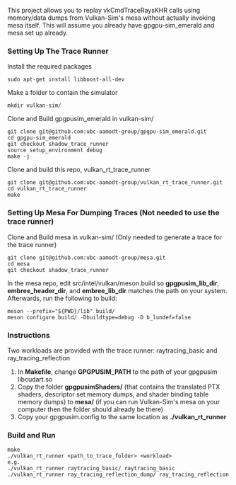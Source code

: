 This project allows you to replay vkCmdTraceRaysKHR calls using memory/data dumps from Vulkan-Sim's mesa without actually invoking mesa itself. This will assume you already have gpgpu-sim_emerald and mesa set up already.

### Setting Up The Trace Runner
Install the required packages

    sudo apt-get install libboost-all-dev

Make a folder to contain the simulator

    mkdir vulkan-sim/

Clone and Build gpgpusim_emerald in vulkan-sim/

    git clone git@github.com:ubc-aamodt-group/gpgpu-sim_emerald.git
    cd gpgpu-sim_emerald
    git checkout shadow_trace_runner
    source setup_environment debug
    make -j

Clone and build this repo, vulkan_rt_trace_runner

    git clone git@github.com:ubc-aamodt-group/vulkan_rt_trace_runner.git
    cd vulkan_rt_trace_runner
    make


### Setting Up Mesa For Dumping Traces (Not needed to use the trace runner)
Clone and Build mesa in vulkan-sim/ (Only needed to generate a trace for the trace runner)

    git clone git@github.com:ubc-aamodt-group/mesa.git
    cd mesa
    git checkout shadow_trace_runner

In the mesa repo, edit src/intel/vulkan/meson.build so **gpgpusim_lib_dir**, **embree_header_dir**, and **embree_lib_dir** matches the path on your system.
Afterwards, run the following to build:

    meson --prefix="${PWD}/lib" build/
    meson configure build/ -Dbuildtype=debug -D b_lundef=false



    

### Instructions
Two workloads are provided with the trace runner: raytracing_basic and ray_tracing_reflection

1. In **Makefile**, change **GPGPUSIM_PATH** to the path of your gpgpusim libcudart.so
2. Copy the folder **gpgpusimShaders/** (that contains the translated PTX shaders, descriptor set memory dumps, and shader binding table memory dumps) to **mesa/** (if you can run Vulkan-Sim's mesa on your computer then the folder should already be there)
3. Copy your gpgpusim.config to the same location as **./vulkan_rt_runner**

### Build and Run
    make
    ./vulkan_rt_runner <path_to_trace_folder> <workload>
    e.g.
    ./vulkan_rt_runner raytracing_basic/ raytracing_basic
    ./vulkan_rt_runner ray_tracing_reflection_dump/ ray_tracing_reflection
